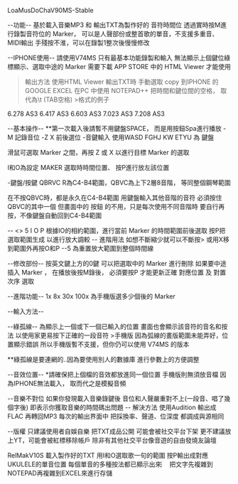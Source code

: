 LoaMusDoChaV90MS-Stable

--功能--
基於載入音樂MP3 和 輸出TXT為製作好的 音符時間位
透過實時按M進行錄製音符位的 Marker，
可以是人聲部份或整首歌的單音，不支援多重音、MIDI輸出
手殘按不淮，可以在錄製1整次後慢慢修改

--IPHONE使用--
請使用V74MS
只有最基本功能錄製和輸入
無法顯示上個鍵位綠標顯示、選取中途的 Marker
 需要下載 APP STORE 中的 HTML Viewer 才能使用
 >輸出方法
 使用HTML Viewer 輸出TXT時
 手動選取 copy 到IPHONE 的GOOGLE EXCEL
 在PC 中使用 NOTEPAD++ 把時間和鍵位間的空格，
 取代為\t (TAB空格)
    >格式的例子
    
6.278	AS3
6.417	AS3
6.603	AS3
7.023	AS3
7.208	AS3
 

--基本操作--
**第一次載入後請暫不用鍵盤SPACE，
而是用按鈕Spa進行播放
 -M 記錄音位 
 -Z X 前後選位
 -音鍵輸入
使用WASD FGHJ KW ETYU 為 鍵盤

滑鼠可選取 Marker 之間，再按 Z 或 X
以進行目標 Marker 的選取

I和O為設定 MAKER 選取時時間位置、
按P進行放左該位置

-鍵盤/按鍵
QBRVC
R為C4-B4範圍，QBVC為上下2層8音階，
等同整個鋼琴範圍

在不按QBVC時，都是永久在C4-B4範圍
用鍵盤輸入其他音階的音符
必須按住QBVC的其中一個
但畫面中的 按鈕 的不用，只是每次使用不同音階時
要自行再按，不像鍵盤自動回到C4-B4範圍


-- <> 5 I O P
根據IO的相約範圍，進行當前 Marker 的時間範圍前後選取
按P把選取範圍生成 以進行放大調較
  -- 進階用法
  如想不斷縮少就可以不斷按>
  或用X移到範圍外再按O和P
  --5
  為重置放大範圍到整個時間線
  

--修改部份--
按英文鍵上方的0鍵
可以把選取中的 Marker 進行刪除
如果要中途插入 Marker ，
在播放後按M錄後，
必須要按P
才能更新正確 對應位置 及 對置次序 選取

--進階功能--
1x 8x 30x 100x
為手機版選多少個後的 Marker 


--輸入方法--



--綠孤線--
為顯示上一個或下一個已輸入的位置
畫面也會顯示該音符的音名和按法
以使用家更易按下正確的一段音符
    >手機版
   因為弧線的畫版範圍未能弄好，位置顯示錯誤
   所以手機版暫不支援，但你仍可以使用 V74MS 的版本

**綠孤線是要連網的..因為要使用別人的數據庫 進行參數上的方便調整


--音效位置--
*請確保把上個檔的音效都放進同一個位置
手機版則無須放音檔
因為IPHONE無法載入，
取而代之是模擬音頻

--音樂不對位
如果你發現載入音樂錄鍵後
音位和人聲嚴重對不上(一段音、唱了幾個字後)
即表示你獲取音樂的時間碼出問題
 -- 解決方法
 使用Audition 輸出成FLAC 再轉回MP3
 每次的輸出界面中
 把採換率、聲道、位深度
 都調成與源相同


--版權
只建議使用者自娛自樂
把TXT成品公開
可能會被社交平台下架
更不建議放上YT，可能會被紅標移除帳戶
除非有其他社交平台像音遊的自由發燒友論壇





RelMakV10S
載入製作好的TXT
用I和O選取歌一句的範圍
按P輸出成對應UKULELE的單音位置
每個單音的多種按法都已顯示出來︳
把文字先複雜到NOTEPAD再複雜到EXCEL來進行存儲


